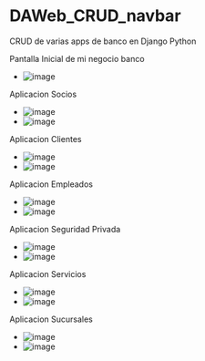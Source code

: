# DAWeb_CRUD_navbar
CRUD de varias apps de banco en Django Python

Pantalla Inicial de mi negocio banco
- ![image](https://github.com/user-attachments/assets/15ab6327-7a40-4974-a188-a0e9de42c8ac)

Aplicacion Socios
- ![image](https://github.com/user-attachments/assets/e4d6a587-48a1-4ae9-9dc5-c87f57a8cb31)
- ![image](https://github.com/user-attachments/assets/b0d66ebd-ec4a-4ade-8b26-fc8cc7106e8e)

Aplicacion Clientes
- ![image](https://github.com/user-attachments/assets/2bc5c31d-4808-4896-9836-d7bd0e0939d1)
- ![image](https://github.com/user-attachments/assets/cb10b921-317d-45e2-8370-524c884e200e)

Aplicacion Empleados
- ![image](https://github.com/user-attachments/assets/83f5a5d4-dd76-46a7-93d8-8ae98ca68596)
- ![image](https://github.com/user-attachments/assets/76006fb6-af4e-4c6b-9d20-8c0b5561df10)

Aplicacion Seguridad Privada
- ![image](https://github.com/user-attachments/assets/d9f7f353-5334-4f1a-806b-6ec66cdb084f)
- ![image](https://github.com/user-attachments/assets/6c5f2680-14b1-42e8-bd88-d3b4d1409850)

Aplicacion Servicios
- ![image](https://github.com/user-attachments/assets/73378021-41ae-4a2d-8184-e11120ee3481)
- ![image](https://github.com/user-attachments/assets/83ddef00-38e5-4335-894c-3b6a1311dbd8)

Aplicacion Sucursales
- ![image](https://github.com/user-attachments/assets/1296c6a8-8d62-4441-82ea-8352ae3984ac)
- ![image](https://github.com/user-attachments/assets/0e014d82-97a6-4eef-b072-3e0b5996952f)




